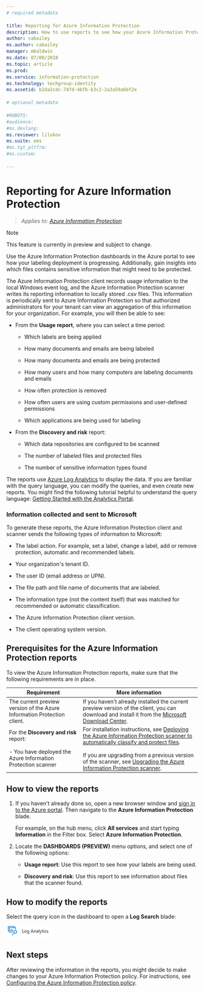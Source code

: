 ```yaml
---
# required metadata

title: Reporting for Azure Information Protection
description: How to use reports to see how your Azure Information Protection labels are being used and what sensitive information you have
author: cabailey
ms.author: cabailey
manager: mbaldwin
ms.date: 07/00/2018
ms.topic: article
ms.prod:
ms.service: information-protection
ms.technology: techgroup-identity
ms.assetid: b2da2cdc-74fd-4bfb-b3c2-2a3a59a6bf2e

# optional metadata

#ROBOTS:
#audience:
#ms.devlang:
ms.reviewer: lilukov
ms.suite: ems
#ms.tgt_pltfrm:
#ms.custom:

---
```


# Reporting for Azure Information Protection

>*Applies to: [Azure Information Protection](https://azure.microsoft.com/pricing/details/information-protection)*

> [!NOTE]
> This feature is currently in preview and subject to change.

Use the Azure Information Protection dashboards in the Azure portal to see how your labeling deployment is progressing. Additionally, gain insights into which files contains sensitive information that might need to be protected.

The Azure Information Protection client records usage information to the local Windows event log, and the Azure Information Protection scanner writes its reporting information to locally stored .csv files. This information is periodically sent to Azure Information Protection so that authorized administrators for your tenant can view an aggregation of this information for your organization. For example, you will then be able to see:

- From the **Usage report**, where you can select a time period:
    
    - Which labels are being applied
    
    - How many documents and emails are being labeled
    
    - How many documents and emails are being protected
    
    - How many users and how many computers are labeling documents and emails
    
    - How often protection is removed
    
    - How often users are using custom permissions and user-defined permissions
    
    - Which applications are being used for labeling


- From the **Discovery and risk** report:

    - Which data repositories are configured to be scanned
    
    - The number of labeled files and protected files
    
    - The number of sensitive information types found
    
The reports use [Azure Log Analytics](/azure/log-analytics/log-analytics-overview) to display the data. If you are familiar with the query language, you can modify the queries, and even create new reports. You might find the following tutorial helpful to understand the query language: [Getting Started with the Analytics Portal](https://docs.loganalytics.io/docs/Learn/Getting-Started/Getting-started-with-the-Analytics-portal). 

### Information collected and sent to Microsoft

To generate these reports, the Azure Information Protection client and scanner sends the following types of information to Microsoft:

- The label action. For example, set a label, change a label, add or remove protection, automatic and recommended labels.

- Your organization's tenant ID.

- The user ID (email address or UPN).

- The file path and file name of documents that are labeled.

- The information type (not the content itself) that was matched for recommended or automatic classification.   

- The Azure Information Protection client version.

- The client operating system version.


## Prerequisites for the Azure Information Protection reports
To view the Azure Information Protection reports, make sure that the following requirements are in place.

|Requirement|More information|
|---------------|--------------------|
|The current preview version of the Azure Information Protection client.|If you haven't already installed the current preview version of the client, you can download and install it from the [Microsoft Download Center](https://www.microsoft.com/en-us/download/details.aspx?id=53018).|
|For the **Discovery and risk** report: <br /><br />- You have deployed the Azure Information Protection scanner|For installation instructions, see [Deploying the Azure Information Protection scanner to automatically classify and protect files](deploy-aip-scanner.md). <br /><br />If you are upgrading from a previous version of the scanner, see [Upgrading the Azure Information Protection scanner](./rms-client/client-admin-guide.md#upgrading-the-azure-information-protection-scanner).|


## How to view the reports

1. If you haven't already done so, open a new browser window and [sign in to the Azure portal](configure-policy.md#signing-in-to-the-azure-portal). Then navigate to the **Azure Information Protection** blade. 
    
    For example, on the hub menu, click **All services** and start typing **Information** in the Filter box. Select **Azure Information Protection**.    
    
2. Locate the **DASHBOARDS (PREVIEW)** menu options, and select one of the following options:

    - **Usage report**: Use this report to see how your labels are being used. 

    - **Discovery and risk**: Use this report to see information about files that the scanner found.

## How to modify the reports

Select the query icon in the dashboard to open a **Log Search** blade: 

![Log Analytics icon to customize Azure Information Protection reports](./media/log-analytics-icon.png)


## Next steps
After reviewing the information in the reports, you might decide to make changes to your Azure Information Protection policy. For instructions, see [Configuring the Azure Information Protection policy](configure-policy.md).